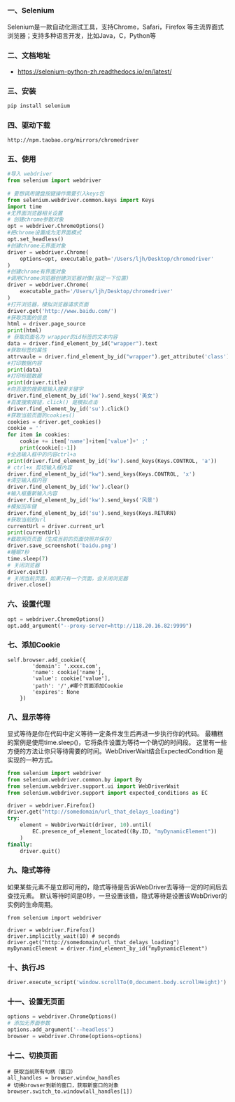 ### 一、Selenium

Selenium是一款自动化测试工具，支持Chrome，Safari，Firefox 等主流界面式浏览器；支持多种语言开发，比如Java，C，Python等

### 二、文档地址

-  https://selenium-python-zh.readthedocs.io/en/latest/

### 三、安装

```python
pip install selenium
```

### 四、驱动下载

```
http://npm.taobao.org/mirrors/chromedriver
```

### 五、使用

```python
#导入 webdriver
from selenium import webdriver
    
# 要想调用键盘按键操作需要引入keys包
from selenium.webdriver.common.keys import Keys
import time
#无界面浏览器相关设置
# 创建chrome参数对象
opt = webdriver.ChromeOptions()
#把chrome设置成为无界面模式
opt.set_headless()
#创建chrome无界面对象
driver = webdriver.Chrome(
    options=opt, executable_path='/Users/ljh/Desktop/chromedriver'
)
#创建chrome有界面对象
#调用Chrome浏览器创建浏览器对像(指定一下位置)
driver = webdriver.Chrome(
    executable_path='/Users/ljh/Desktop/chromedriver'
)
#打开浏览器，模拟浏览器请求页面
driver.get('http://www.baidu.com/')
#获取页面的信息
html = driver.page_source
print(html)
# 获取页面名为 wrapper的id标签的文本内容
data = driver.find_element_by_id("wrapper").text
#获取标签的属性
attrvaule = driver.find_element_by_id("wrapper").get_attribute('class')
#打印数据内容
print(data)
#打印标题数据
print(driver.title)
#向百度的搜索框输入搜索关键字
driver.find_element_by_id('kw').send_keys('美女')
#百度搜索按钮，click() 是模拟点击
driver.find_element_by_id('su').click()
#获取当前页面的cookies()
cookies = driver.get_cookies()
cookie = ''
for item in cookies:
    cookie += item['name']+item['value']+' ;'
    print(cookie[:-1])
#全选输入框中的内容ctrl+a 
print(driver.find_element_by_id('kw').send_keys(Keys.CONTROL, 'a'))
# ctrl+x 剪切输入框内容
driver.find_element_by_id("kw").send_keys(Keys.CONTROL, 'x')
#清空输入框内容
driver.find_element_by_id('kw').clear()
#输入框重新输入内容
driver.find_element_by_id('kw').send_keys('风景')
#模拟回车键
driver.find_element_by_id('su').send_keys(Keys.RETURN)
#获取当前的url
currentUrl = driver.current_url
print(currentUrl)
#截取网页页面（生成当前的页面快照并保存）
driver.save_screenshot('baidu.png')
#睡眠7秒
time.sleep(7)
# 关闭浏览器
driver.quit()
# 关闭当前页面，如果只有一个页面，会关闭浏览器
driver.close()


```



### 六、设置代理

```python
opt = webdriver.ChromeOptions()
opt.add_argument("--proxy-server=http://118.20.16.82:9999")
```

### 七、添加Cookie

```
self.browser.add_cookie({
        'domain': '.xxxx.com',  
        'name': cookie['name'],
        'value': cookie['value'],
        'path': '/',#哪个页面添加Cookie
        'expires': None
    })
```



### 八、显示等待

显式等待是你在代码中定义等待一定条件发生后再进一步执行你的代码。 最糟糕的案例是使用time.sleep()，它将条件设置为等待一个确切的时间段。 这里有一些方便的方法让你只等待需要的时间。WebDriverWait结合ExpectedCondition 是实现的一种方式。

```python
from selenium import webdriver
from selenium.webdriver.common.by import By
from selenium.webdriver.support.ui import WebDriverWait
from selenium.webdriver.support import expected_conditions as EC

driver = webdriver.Firefox()
driver.get("http://somedomain/url_that_delays_loading")
try:
    element = WebDriverWait(driver, 10).until(
        EC.presence_of_element_located((By.ID, "myDynamicElement"))
    )
finally:
    driver.quit()
```

### 九、隐式等待

如果某些元素不是立即可用的，隐式等待是告诉WebDriver去等待一定的时间后去查找元素。 默认等待时间是0秒，一旦设置该值，隐式等待是设置该WebDriver的实例的生命周期。

```
from selenium import webdriver

driver = webdriver.Firefox()
driver.implicitly_wait(10) # seconds
driver.get("http://somedomain/url_that_delays_loading")
myDynamicElement = driver.find_element_by_id("myDynamicElement")
```



### 十、执行JS

```python
driver.execute_script('window.scrollTo(0,document.body.scrollHeight)')
```



### 十一、设置无页面

```python
options = webdriver.ChromeOptions()
# 添加无界面参数
options.add_argument('--headless')
browser = webdriver.Chrome(options=options)
```



### 十二、切换页面

```
# 获取当前所有句柄（窗口）
all_handles = browser.window_handles
# 切换browser到新的窗口，获取新窗口的对象
browser.switch_to.window(all_handles[1])

```

